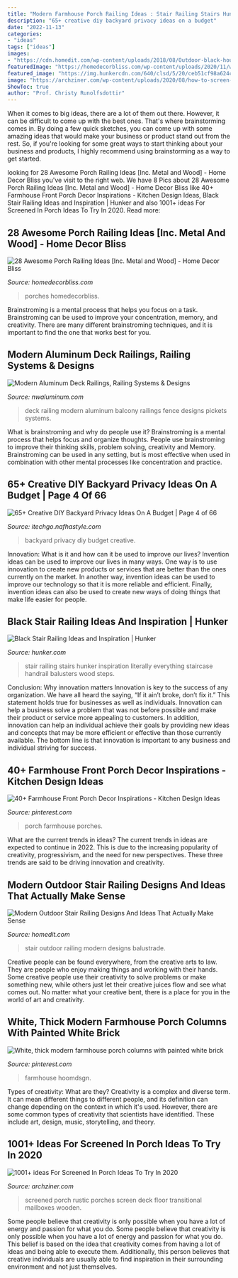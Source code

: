 ```yaml
---
title: "Modern Farmhouse Porch Railing Ideas : Stair Railing Stairs Hunker Inspiration Literally Everything Staircase Handrail Balusters Wood Steps"
description: "65+ creative diy backyard privacy ideas on a budget"
date: "2022-11-13"
categories:
- "ideas"
tags: ["ideas"]
images:
- "https://cdn.homedit.com/wp-content/uploads/2018/08/Outdoor-black-house-modern-stair-balustrade.jpg"
featuredImage: "https://homedecorbliss.com/wp-content/uploads/2020/11/wood-deck-with-view-to-the-forest-28-awesome-porch-railing-ideas-768x1152.jpg"
featured_image: "https://img.hunkercdn.com/640/clsd/5/20/ceb51cf98a624cadabb1602208c9cfde.jpg"
image: "https://archziner.com/wp-content/uploads/2020/08/how-to-screen-in-a-porch-wooden-lounge-chairs-small-wooden-coffee-table-on-wooden-floor-wooden-ceiling.jpg"
ShowToc: true
author: "Prof. Christy Runolfsdottir"
---
```



When it comes to big ideas, there are a lot of them out there. However, it can be difficult to come up with the best ones. That's where brainstorming comes in. By doing a few quick sketches, you can come up with some amazing ideas that would make your business or product stand out from the rest. So, if you're looking for some great ways to start thinking about your business and products, I highly recommend using brainstorming as a way to get started.

	

		
looking for 28 Awesome Porch Railing Ideas [Inc. Metal and Wood] - Home Decor Bliss you've visit to the right web. We have 8 Pics about 28 Awesome Porch Railing Ideas [Inc. Metal and Wood] - Home Decor Bliss like 40+ Farmhouse Front Porch Decor Inspirations - Kitchen Design Ideas, Black Stair Railing Ideas and Inspiration | Hunker and also 1001+ ideas For Screened In Porch Ideas To Try In 2020. Read more:
		
    
## 28 Awesome Porch Railing Ideas [Inc. Metal And Wood] - Home Decor Bliss

<img loading=lazy src="https://homedecorbliss.com/wp-content/uploads/2020/11/wood-deck-with-view-to-the-forest-28-awesome-porch-railing-ideas-768x1152.jpg" onerror="this.onerror=null;this.src='https://tse2.mm.bing.net/th?id=OIP.WiqKIiyk_JbztjzX5G-8MQHaLH&amp;pid=15.1';" alt="28 Awesome Porch Railing Ideas [Inc. Metal and Wood] - Home Decor Bliss">

_Source: homedecorbliss.com_

>porches homedecorbliss. 

	

Brainstroming is a mental process that helps you focus on a task. Brainstroming can be used to improve your concentration, memory, and creativity. There are many different brainstroming techniques, and it is important to find the one that works best for you.

    
## Modern Aluminum Deck Railings, Railing Systems &amp; Designs

<img loading=lazy src="https://nwaluminum.com/wp-content/uploads/2019/03/modern-aluminum-deck-railing-560-e1553196119252.jpg" onerror="this.onerror=null;this.src='https://tse2.mm.bing.net/th?id=OIP.qoHTCkz5Ghe7v-Zu_lmj9gHaJ4&amp;pid=15.1';" alt="Modern Aluminum Deck Railings, Railing Systems &amp; Designs">

_Source: nwaluminum.com_

>deck railing modern aluminum balcony railings fence designs pickets systems. 

	

What is brainstroming and why do people use it?
Brainstroming is a mental process that helps focus and organize thoughts. People use brainstroming to improve their thinking skills, problem solving, creativity and Memory. Brainstroming can be used in any setting, but is most effective when used in combination with other mental processes like concentration and practice.

    
## 65+ Creative DIY Backyard Privacy Ideas On A Budget | Page 4 Of 66

<img loading=lazy src="http://itechgo.com/wp-content/uploads/2018/05/Creative-DIY-Backyard-Privacy-Ideas-On-A-Budget-58.jpg" onerror="this.onerror=null;this.src='https://tse4.mm.bing.net/th?id=OIP.aKc6y-OQr_3HMayOFN39UgHaE9&amp;pid=15.1';" alt="65+ Creative DIY Backyard Privacy Ideas On A Budget | Page 4 of 66">

_Source: itechgo.nafhastyle.com_

>backyard privacy diy budget creative. 

	

Innovation: What is it and how can it be used to improve our lives?
Invention ideas can be used to improve our lives in many ways. One way is to use innovation to create new products or services that are better than the ones currently on the market. In another way, invention ideas can be used to improve our technology so that it is more reliable and efficient. Finally, invention ideas can also be used to create new ways of doing things that make life easier for people.

    
## Black Stair Railing Ideas And Inspiration | Hunker

<img loading=lazy src="https://img.hunkercdn.com/640/clsd/5/20/ceb51cf98a624cadabb1602208c9cfde.jpg" onerror="this.onerror=null;this.src='https://tse2.mm.bing.net/th?id=OIP.6jN7RFJQxQX7yY9IWtnL4wHaLH&amp;pid=15.1';" alt="Black Stair Railing Ideas and Inspiration | Hunker">

_Source: hunker.com_

>stair railing stairs hunker inspiration literally everything staircase handrail balusters wood steps. 

	

Conclusion: Why innovation matters
Innovation is key to the success of any organization. We have all heard the saying, “If it ain’t broke, don’t fix it.” This statement holds true for businesses as well as individuals. Innovation can help a business solve a problem that was not before possible and make their product or service more appealing to customers. In addition, innovation can help an individual achieve their goals by providing new ideas and concepts that may be more efficient or effective than those currently available. The bottom line is that innovation is important to any business and individual striving for success.

    
## 40+ Farmhouse Front Porch Decor Inspirations - Kitchen Design Ideas

<img loading=lazy src="https://i.pinimg.com/736x/9a/eb/3c/9aeb3c7cb526dca13d7ece9926aa2f33.jpg" onerror="this.onerror=null;this.src='https://tse4.mm.bing.net/th?id=OIP.KZSmLtsZ-OwBPy1FyQ0JvAHaJ3&amp;pid=15.1';" alt="40+ Farmhouse Front Porch Decor Inspirations - Kitchen Design Ideas">

_Source: pinterest.com_

>porch farmhouse porches. 

	

What are the current trends in ideas?
The current trends in ideas are expected to continue in 2022. This is due to the increasing popularity of creativity, progressivism, and the need for new perspectives. These three trends are said to be driving innovation and creativity.

    
## Modern Outdoor Stair Railing Designs And Ideas That Actually Make Sense

<img loading=lazy src="https://cdn.homedit.com/wp-content/uploads/2018/08/Outdoor-black-house-modern-stair-balustrade.jpg" onerror="this.onerror=null;this.src='https://tse2.mm.bing.net/th?id=OIP.1YwiUwJgcskPTmE0pf-kAgHaLH&amp;pid=15.1';" alt="Modern Outdoor Stair Railing Designs And Ideas That Actually Make Sense">

_Source: homedit.com_

>stair outdoor railing modern designs balustrade. 

	

Creative people can be found everywhere, from the creative arts to law. They are people who enjoy making things and working with their hands. Some creative people use their creativity to solve problems or make something new, while others just let their creative juices flow and see what comes out. No matter what your creative bent, there is a place for you in the world of art and creativity.

    
## White, Thick Modern Farmhouse Porch Columns With Painted White Brick

<img loading=lazy src="https://i.pinimg.com/736x/8c/81/f7/8c81f7455f232ae59a5f26678699cc5a.jpg" onerror="this.onerror=null;this.src='https://tse3.mm.bing.net/th?id=OIP.BKKJW5cD8hChL54fa1byjQHaIb&amp;pid=15.1';" alt="White, thick modern farmhouse porch columns with painted white brick">

_Source: pinterest.com_

>farmhouse hoomdsgn. 

	

Types of creativity: What are they?
Creativity is a complex and diverse term. It can mean different things to different people, and its definition can change depending on the context in which it's used. However, there are some common types of creativity that scientists have identified. These include art, design, music, storytelling, and
theory.

    
## 1001+ Ideas For Screened In Porch Ideas To Try In 2020

<img loading=lazy src="https://archziner.com/wp-content/uploads/2020/08/how-to-screen-in-a-porch-wooden-lounge-chairs-small-wooden-coffee-table-on-wooden-floor-wooden-ceiling.jpg" onerror="this.onerror=null;this.src='https://tse1.mm.bing.net/th?id=OIP.MzCEib8aocz1T3i11-QfSQHaGT&amp;pid=15.1';" alt="1001+ ideas For Screened In Porch Ideas To Try In 2020">

_Source: archziner.com_

>screened porch rustic porches screen deck floor transitional mailboxes wooden. 

	

Some people believe that creativity is only possible when you have a lot of energy and passion for what you do.
Some people believe that creativity is only possible when you have a lot of energy and passion for what you do. This belief is based on the idea that creativity comes from having a lot of ideas and being able to execute them. Additionally, this person believes that creative individuals are usually able to find inspiration in their surrounding environment and not just themselves.

